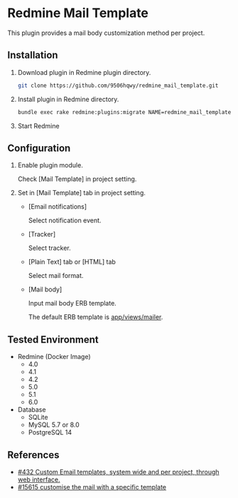 # Redmine Mail Template

This plugin provides a mail body customization method per project.

## Installation

1. Download plugin in Redmine plugin directory.

   ```sh
   git clone https://github.com/9506hqwy/redmine_mail_template.git
   ```

2. Install plugin in Redmine directory.

   ```sh
   bundle exec rake redmine:plugins:migrate NAME=redmine_mail_template RAILS_ENV=production
   ```

3. Start Redmine

## Configuration

1. Enable plugin module.

   Check [Mail Template] in project setting.

2. Set in [Mail Template] tab in project setting.

   - [Email notifications]

     Select notification event.

   - [Tracker]

     Select tracker.

   - [Plain Text] tab or [HTML] tab

     Select mail format.

   - [Mail body]

     Input mail body ERB template.

     The default ERB template is [app/views/mailer](https://github.com/redmine/redmine/tree/master/app/views/mailer).

## Tested Environment

- Redmine (Docker Image)
  - 4.0
  - 4.1
  - 4.2
  - 5.0
  - 5.1
  - 6.0
- Database
  - SQLite
  - MySQL 5.7 or 8.0
  - PostgreSQL 14

## References

- [#432 Custom Email templates, system wide and per project, through web interface.](https://www.redmine.org/issues/432)
- [#15615 customise the mail with a specific template](https://www.redmine.org/issues/15615)
